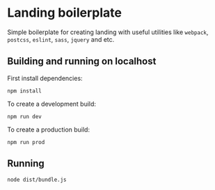# Landing boilerplate

Simple boilerplate for creating landing with useful utilities like `webpack`, `postcss`, `eslint`, `sass`, `jquery` and etc.

## Building and running on localhost

First install dependencies:

```
npm install
```

To create a development build:

```
npm run dev
```

To create a production build:

```
npm run prod
```

## Running

```sh
node dist/bundle.js
```

